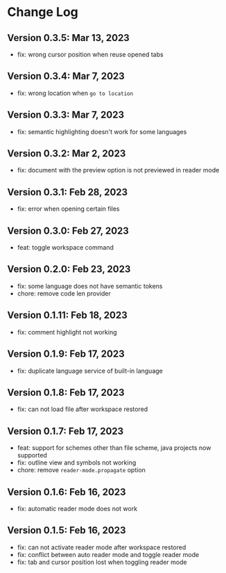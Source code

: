 # Change Log

## Version 0.3.5: Mar 13, 2023

- fix: wrong cursor position when reuse opened tabs

## Version 0.3.4: Mar 7, 2023

- fix: wrong location when `go to location`

## Version 0.3.3: Mar 7, 2023

- fix: semantic highlighting doesn't work for some languages

## Version 0.3.2: Mar 2, 2023

- fix: document with the preview option is not previewed in reader mode

## Version 0.3.1: Feb 28, 2023

- fix: error when opening certain files

## Version 0.3.0: Feb 27, 2023

- feat: toggle workspace command

## Version 0.2.0: Feb 23, 2023

- fix: some language does not have semantic tokens
- chore: remove code len provider

## Version 0.1.11: Feb 18, 2023

- fix: comment highlight not working

## Version 0.1.9: Feb 17, 2023

- fix: duplicate language service of built-in language

## Version 0.1.8: Feb 17, 2023

- fix: can not load file after workspace restored

## Version 0.1.7: Feb 17, 2023

- feat: support for schemes other than file scheme, java projects now supported
- fix: outline view and symbols not working
- chore: remove `reader-mode.propagate` option

## Version 0.1.6: Feb 16, 2023

- fix: automatic reader mode does not work

## Version 0.1.5: Feb 16, 2023

- fix: can not activate reader mode after workspace restored
- fix: conflict between auto reader mode and toggle reader mode
- fix: tab and cursor position lost when toggling reader mode
